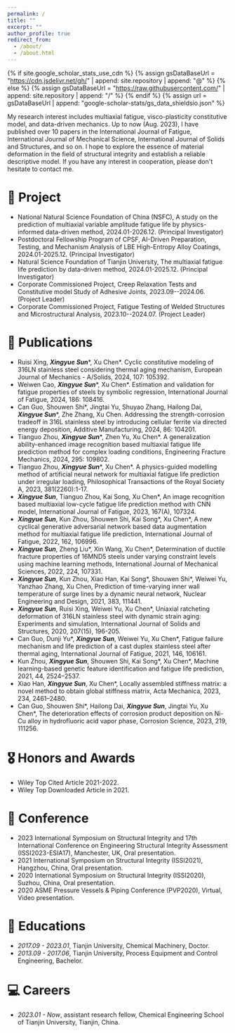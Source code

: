 ```yaml
---
permalink: /
title: ""
excerpt: ""
author_profile: true
redirect_from: 
  - /about/
  - /about.html
---
```


{% if site.google_scholar_stats_use_cdn %}
{% assign gsDataBaseUrl = "https://cdn.jsdelivr.net/gh/" | append: site.repository | append: "@" %}
{% else %}
{% assign gsDataBaseUrl = "https://raw.githubusercontent.com/" | append: site.repository | append: "/" %}
{% endif %}
{% assign url = gsDataBaseUrl | append: "google-scholar-stats/gs_data_shieldsio.json" %}

<span class='anchor' id='about-me'></span>

My research interest includes multiaxial fatigue, visco-plasticity constitutive model, and data-driven mechanics. Up to now (Aug. 2023), I have published over 10 papers in the International Journal of Fatigue, International Journal of Mechanical Science, International Journal of Solids and Structures, and so on. I hope to explore the essence of material deformation in the field of structural integrity and establish a reliable descriptive model. If you have any interest in cooperation, please don't hesitate to contact me.

# 💼 Project
<!-- ***2023***: &nbsp;🎉🎉  The 1st version of personal academic webpage is constructed. -->
- National Natural Science Foundation of China (NSFC), A study on the prediction of multiaxial variable amplitude fatigue life by physics-informed data-driven method, 2024.01-2026.12. (Principal Investigator)
- Postdoctoral Fellowship Program of CPSF, AI-Driven Preparation, Testing, and Mechanism Analysis of LBE High-Entropy Alloy Coatings, 2024.01-2025.12. (Principal Investigator)
- Natural Science Foundation of Tianjin University, The multiaxial fatigue life prediction by data-driven method, 2024.01-2025.12. (Principal Investigator)
- Corporate Commissioned Project, Creep Relaxation Tests and Constitutive model Study of Adhesive Joints, 2023.09--2024.06. (Project Leader)
- Corporate Commissioned Project, Fatigue Testing of Welded Structures and Microstructural Analysis, 2023.10--2024.07. (Project Leader)

# 📝 Publications 
- Ruisi Xing, ***Xingyue Sun***\*, Xu Chen\*. Cyclic constitutive modeling of 316LN stainless steel considering thermal aging mechanism, European Journal of Mechanics - A/Solids, 2024, 107: 105392.
- Weiwen Cao, ***Xingyue Sun***\*, Xu Chen\*. Estimation and validation for fatigue properties of steels by symbolic regression, International Journal of Fatigue, 2024, 186: 108416.
- Can Guo, Shouwen Shi*, Jingtai Yu, Shuyao Zhang, Hailong Dai, ***Xingyue Sun***\*, Zhe Zhang, Xu Chen. Addressing the strength-corrosion tradeoff in 316L stainless steel by introducing cellular ferrite via directed energy deposition, Additive Manufacturing, 2024, 86: 104201.
- Tianguo Zhou, ***Xingyue Sun***\*, Zhen Yu, Xu Chen*. A generalization ability-enhanced image recognition based multiaxial fatigue life prediction method for complex loading conditions, Engineering Fracture Mechanics, 2024, 295: 109802.
- Tianguo Zhou, ***Xingyue Sun***\*, Xu Chen*. A physics-guided modelling method of artificial neural network for multiaxial fatigue life prediction under irregular loading, Philosophical Transactions of the Royal Society A, 2023, 381(2260):1-17.
- ***Xingyue Sun***, Tianguo Zhou, Kai Song, Xu Chen\*, An image recognition based multiaxial low-cycle fatigue life prediction method with CNN model, International Journal of Fatigue, 2023, 167(A), 107324.
- ***Xingyue Sun***, Kun Zhou, Shouwen Shi, Kai Song\*, Xu Chen\*, A new cyclical generative adversarial network based data augmentation method for multiaxial fatigue life prediction, International Journal of Fatigue, 2022, 162, 106996.
- ***Xingyue Sun***, Zheng Liu\*, Xin Wang, Xu Chen\*, Determination of ductile fracture properties of 16MND5 steels under varying constraint levels using machine learning methods, International Journal of Mechanical Sciences, 2022, 224, 107331.
- ***Xingyue Sun***, Kun Zhou, Xiao Han, Kai Song\*, Shouwen Shi\*, Weiwei Yu, Yanzhao Zhang, Xu Chen, Prediction of time-varying inner wall temperature of surge lines by a dynamic neural network, Nuclear Engineering and Design, 2021, 383, 111441.
- ***Xingyue Sun***, Ruisi Xing, Weiwei Yu, Xu Chen\*, Uniaxial ratcheting deformation of 316LN stainless steel with dynamic strain aging: Experiments and simulation, International Journal of Solids and Structures, 2020, 207(15), 196-205.
- Can Guo, Dunji Yu\*, ***Xingyue Sun***, Weiwei Yu, Xu Chen\*, Fatigue failure mechanism and life prediction of a cast duplex stainless steel after thermal aging, International Journal of Fatigue, 2021, 146, 106161.
- Kun Zhou, ***Xingyue Sun***, Shouwen Shi, Kai Song\*, Xu Chen\*, Machine learning-based genetic feature identification and fatigue life prediction, 2021, 44, 2524–2537.
- Xiao Han, ***Xingyue Sun***, Xu Chen\*, Locally assembled stiffness matrix: a novel method to obtain global stiffness matrix, Acta Mechanica, 2023, 234, 2461–2480.
- Can Guo, Shouwen Shi\*, Hailong Dai, ***Xingyue Sun***, Jingtai Yu, Xu Chen\*, The deterioration effects of corrosion product deposition on Ni-Cu alloy in hydrofluoric acid vapor phase, Corrosion Science, 2023, 219, 111256.

# 🎖 Honors and Awards
- Wiley Top Cited Article 2021-2022. 
- Wiley Top Downloaded Article in 2021.

# 💬 Conference
- 2023 International Symposium on Structural Integrity and 17th International Conference on Engineering Structural Integrity Assessment (ISSI2023-ESIA17), Manchester, UK, Oral presentation.
- 2021 International Symposium on Structural Integrity (ISSI2021), Hangzhou, China, Oral presentation.
- 2020 International Symposium on Structural Integrity (ISSI2020), Suzhou, China, Oral presentation.
- 2020 ASME Pressure Vessels & Piping Conference (PVP2020), Virtual, Video presentation.

# 📖 Educations
- *2017.09 - 2023.01*, Tianjin University, Chemical Machinery, Doctor. 
- *2013.09 - 2017.06*, Tianjin University, Process Equipment and Control Engineering, Bachelor. 

# 💻 Careers
- *2023.01 - Now*, assistant research fellow, Chemical Engineering School of Tianjin University, Tianjin, China.
